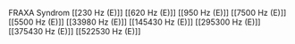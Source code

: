 FRAXA Syndrom
[[230 Hz (E)]]
[[620 Hz (E)]]
[[950 Hz (E)]]
[[7500 Hz (E)]]
[[5500 Hz (E)]]
[[33980 Hz (E)]]
[[145430 Hz (E)]]
[[295300 Hz (E)]]
[[375430 Hz (E)]]
[[522530 Hz (E)]]